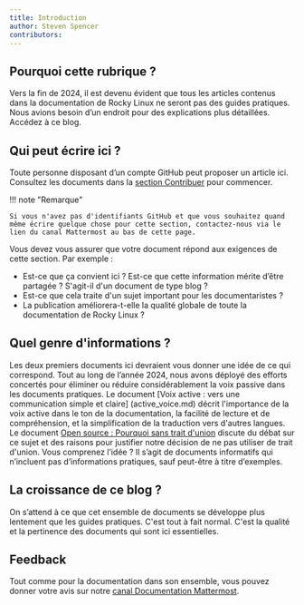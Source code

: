 ```yaml
---
title: Introduction
author: Steven Spencer
contributors:
---
```


## Pourquoi cette rubrique ?

Vers la fin de 2024, il est devenu évident que tous les articles contenus dans la documentation de Rocky Linux ne seront pas des guides pratiques. Nous avions besoin d’un endroit pour des explications plus détaillées. Accédez à ce blog.

## Qui peut écrire ici ?

Toute personne disposant d’un compte GitHub peut proposer un article ici. Consultez les documents dans la [section Contribuer](https://docs.rockylinux.org/guides/contribute/) pour commencer.

!!! note "Remarque"

```
Si vous n'avez pas d'identifiants GitHub et que vous souhaitez quand même écrire quelque chose pour cette section, contactez-nous via le lien du canal Mattermost au bas de cette page.
```

Vous devez vous assurer que votre document répond aux exigences de cette section. Par exemple :

- Est-ce que ça convient ici ? Est-ce que cette information mérite d’être partagée ? S'agit-il d'un document de type blog ?
- Est-ce que cela traite d'un sujet important pour les documentaristes ?
- La publication améliorera-t-elle la qualité globale de toute la documentation de Rocky Linux ?

## Quel genre d'informations ?

Les deux premiers documents ici devraient vous donner une idée de ce qui correspond. Tout au long de l’année 2024, nous avons déployé des efforts concertés pour éliminer ou réduire considérablement la voix passive dans les documents pratiques. Le document [Voix active : vers une communication simple et claire] (active_voice.md) décrit l'importance de la voix active dans le ton de la documentation, la facilité de lecture et de compréhension, et la simplification de la traduction vers d'autres langues. Le document [Open source : Pourquoi sans trait d'union](open_source.md) discute du débat sur ce sujet et des raisons pour justifier notre décision de ne pas utiliser de trait d'union. Vous comprenez l’idée ? Il s’agit de documents informatifs qui n’incluent pas d’informations pratiques, sauf peut-être à titre d’exemples.

## La croissance de ce blog ?

On s’attend à ce que cet ensemble de documents se développe plus lentement que les guides pratiques. C'est tout à fait normal. C'est la qualité et la pertinence des documents qui sont ici essentielles.

## Feedback

Tout comme pour la documentation dans son ensemble, vous pouvez donner votre avis sur notre [canal Documentation Mattermost](https://chat.rockylinux.org/rocky-linux/channels/documentation).
